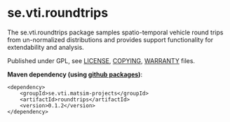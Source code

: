 # se.vti.roundtrips

The se.vti.roundtrips package samples spatio-temporal vehicle round trips from un-normalized distributions and provides support functionality for extendability and analysis. 

Published under GPL, see [LICENSE](LICENSE), [COPYING](COPYING), [WARRANTY](WARRANTY) files.

**Maven dependency (using [github packages](https://docs.github.com/en/packages))**:

	<dependency>
		<groupId>se.vti.matsim-projects</groupId>
		<artifactId>roundtrips</artifactId>
		<version>0.1.2</version>
	</dependency>

	